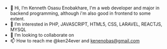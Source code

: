 - 👋 Hi, I’m Kenneth Osasu Enobakhare, I'm a web developer and major in backend programming, although i'm also good in frontend to some extent.
- 👀 I’m interested in PHP, JAVASCRIPT, HTML5, CSS, LARAVEL, REACTJS, MYSQL
- 💞️ I’m looking to collaborate on 
- 📫 How to reach me @ken24ever and kenenobas@gmail.com

<!---
ken24ever/ken24ever is a ✨ special ✨ repository because its `README.md` (this file) appears on your GitHub profile.
You can click the Preview link to take a look at your changes.
--->
